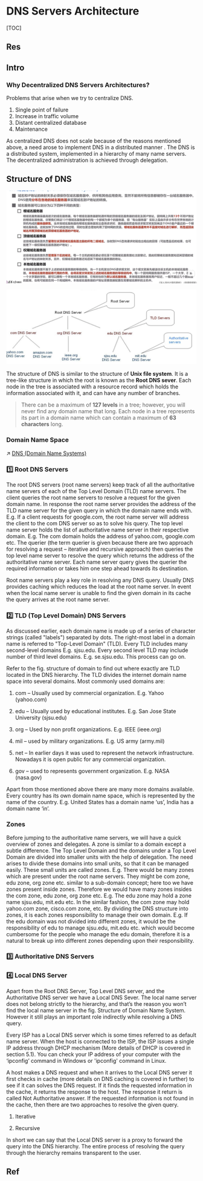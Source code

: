 # DNS Servers Architecture

[TOC]



## Res


## Intro
### Why Decentralized DNS Servers Architectures?
Problems that arise when we try to centralize DNS.
1. Single point of failure
2. Increase in traffic volume
3. Distant centralized database
4. Maintenance

As centralized DNS does not scale because of the reasons mentioned above, a need arose to implement DNS in a distributed manner . The DNS is a distributed system, implemented in a hierarchy of many name servers. The decentralized administration is achieved through delegation.



## Structure of DNS
![](../../../../../../../Assets/Pics/Screenshot%202023-06-17%20at%2010.20.26%20AM.png)

![](../../../../../../../Assets/Pics/Screenshot%202023-06-17%20at%205.45.56%20PM.png)

The structure of DNS is similar to the structure of **Unix file system**. It is a tree-like structure in which the root is known as the **Root DNS sever**. Each node in the tree is associated with a resource record which holds the information associated with it, and can have any number of branches. 

> There can be a maximum of **127 levels** in a tree; however, you will never find any domain name that long. 
> Each node in a tree represents its part in a domain name which can contain a maximum of **63 characters** long. 


### Domain Name Space
↗ [DNS (Domain Name Systems)](../../../../../🏎️%20Computer%20Networking%20and%20Communication/📌%20Computer%20Networking%20Basics%20(Protocol%20Part)/0x01%20Application%20Layer/🚔%20Network%20Managements%20&%20Standards/🏘️%20Local%20Configuration%20&%20Discovery/Name%20Service%20Discovery/DNS%20(Domain%20Name%20Systems)/DNS%20(Domain%20Name%20Systems).md)


### 1️⃣ Root DNS Servers
The root DNS servers (root name servers) keep track of all the authoritative name servers of each of the Top Level Domain (TLD) name servers. The client queries the root name servers to resolve a request for the given domain name. In response the root name server provides the address of the TLD name server for the given query in which the domain name ends with. E.g. If a client requests for google.com, the root name server will address the client to the com DNS server so as to solve his query. The top level name server holds the list of authoritative name server in their respective domain. E.g. The com domain holds the address of yahoo.com, google.com etc. The querier (the term querier is given because there are two approach for resolving a request – iterative and recursive approach) then queries the top level name server to resolve the query which returns the address of the authoritative name server. Each name server query gives the querier the required information or takes him one step ahead towards its destination. 

Root name servers play a key role in resolving any DNS query. Usually DNS provides caching which reduces the load at the root name server. In event when the local name server is unable to find the given domain in its cache the query arrives at the root name server.


### 2️⃣ TLD (Top Level Domain) DNS Servers
As discussed earlier, each domain name is made up of a series of character strings (called "labels") separated by dots. The right-most label in a domain name is referred to "Top-Level Domain" (TLD). Every TLD includes many second-level domains E.g. sjsu.edu. Every second level TLD may include number of third level domains. E.g. se.sjsu.edu. This process can go on.

Refer to the fig. structure of domain to find out where exactly are TLD located in the DNS hierarchy. The TLD divides the internet domain name space into several domains. Most commonly used domains are:

1. com – Usually used by commercial organization. E.g. Yahoo (yahoo.com)

2. edu – Usually used by educational institutes. E.g. San Jose State University (sjsu.edu)

3. org – Used by non profit organizations. E.g. IEEE (ieee.org)

4. mil – used by military organizations. E.g. US army (army.mil)

5. net – In earlier days it was used to represent the network infrastructure. Nowadays it is open public for any commercial organization.

6. gov – used to represents government organization. E.g. NASA (nasa.gov)

Apart from those mentioned above there are many more domains available. Every country has its own domain name space, which is represented by the name of the country. E.g. United States has a domain name ‘us’, India has a domain name ‘in’.

### Zones
Before jumping to the authoritative name servers, we will have a quick overview of zones and delegates. A zone is similar to a domain except a subtle difference. The Top Level Domain and the domains under a Top Level Domain are divided into smaller units with the help of delegation. The need arises to divide these domains into small units, so that it can be managed easily. These small units are called zones. E.g. There would be many zones which are present under the root name servers. They might be com zone, edu zone, org zone etc. similar to a sub-domain concept; here too we have zones present inside zones. Therefore we would have many zones insides the com zone, edu zone, org zone etc. E.g. The edu zone may hold a zone name sjsu.edu, mit.edu etc. In the similar fashion, the com zone may hold yahoo.com zone, cisco.com zone, etc. By dividing the DNS structure into zones, it is each zones responsibility to manage their own domain. E.g. If the edu domain was not divided into different zones, it would be the responsibility of edu to manage sjsu.edu, mit.edu etc. which would become cumbersome for the people who manage the edu domain, therefore it is a natural to break up into different zones depending upon their responsibility.


### 3️⃣ Authoritative DNS Servers


### 4️⃣ Local DNS Server
Apart from the Root DNS Server, Top Level DNS server, and the Authoritative DNS server we have a Local DNS Sever. The local name server does not belong strictly to the hierarchy, and that’s the reason you won’t find the local name server in the fig. Structure of Domain Name System. However it still plays an important role indirectly while resolving a DNS query. 

Every ISP has a Local DNS server which is some times referred to as default name server. When the host is connected to the ISP, the ISP issues a single IP address through DHCP mechanism (More details of DHCP is covered in section 5.1). You can check your IP address of your computer with the ‘ipconfig’ command in Windows or 'ipconfig' command in Linux.

A host makes a DNS request and when it arrives to the Local DNS server it first checks in cache (more details on DNS caching is covered in further) to see if it can solves the DNS request. If it finds the requested information in the cache, it returns the response to the host. The response it return is called Not Authoritative answer. If the requested information is not found in the cache, then there are two approaches to resolve the given query.

1. Iterative 

2. Recursive

In short we can say that the Local DNS server is a proxy to forward the query into the DNS hierarchy. The entire process of resolving the query through the hierarchy remains transparent to the user.



## Ref

